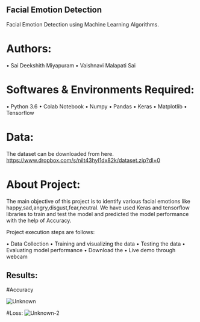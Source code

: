 
## Facial Emotion Detection

Facial Emotion Detection using Machine Learning Algorithms.

# Authors:
•	Sai Deekshith Miyapuram
•	Vaishnavi Malapati Sai

# Softwares & Environments Required:
•	Python 3.6
•	Colab Notebook
•	Numpy
•	Pandas
•	Keras
•	Matplotlib
•	Tensorflow

# Data:
The dataset can be downloaded from here.
https://www.dropbox.com/s/nilt43hyl1dx82k/dataset.zip?dl=0

# About Project:
The main objective of this project is to identify various facial emotions like happy,sad,angry,disgust,fear,neutral. We have used Keras and tensorflow libraries to train and test the model and predicted the model performance with the help of Accuracy.


Project execution steps are follows:

• Data Collection
• Training and visualizing the data
• Testing the data
• Evaluating model performance
• Download the 
• Live demo through webcam


## Results:
#Accuracy

![Unknown](https://user-images.githubusercontent.com/44611193/167750880-3257f058-7482-40ca-88a2-c90177709edf.png)

#Loss:
![Unknown-2](https://user-images.githubusercontent.com/44611193/167750919-3ee5f262-97d8-4f4c-996b-93a097793007.png)



